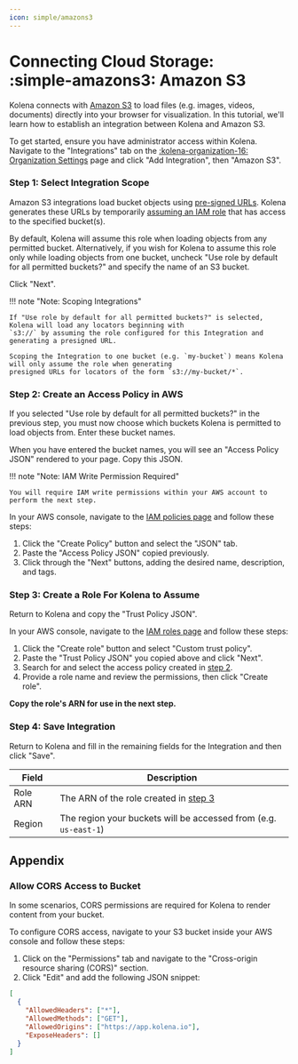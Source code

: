 ```yaml
---
icon: simple/amazons3
---
```


# Connecting Cloud Storage: <nobr>:simple-amazons3: Amazon S3</nobr>

Kolena connects with [Amazon S3](https://aws.amazon.com/s3/) to load files (e.g. images, videos, documents) directly
into your browser for visualization. In this tutorial, we'll learn how to establish an integration between Kolena and
Amazon S3.

To get started, ensure you have administrator access within Kolena.
Navigate to the "Integrations" tab on the [:kolena-organization-16: Organization Settings](https://app.kolena.io/redirect/organization?tab=integrations)
page and click "Add Integration", then "Amazon S3".

### Step 1: Select Integration Scope

Amazon S3 integrations load bucket objects using [pre-signed URLs](https://docs.aws.amazon.com/AmazonS3/latest/userguide/ShareObjectPreSignedURL.html).
Kolena generates these URLs by temporarily [assuming an IAM role](https://docs.aws.amazon.com/IAM/latest/UserGuide/id_roles_use.html)
that has access to the specified bucket(s).

By default, Kolena will assume this role when loading objects from any permitted bucket.
Alternatively, if you wish for Kolena to assume this role only while loading objects from one bucket, uncheck
"Use role by default for all permitted buckets?" and specify the name of an S3 bucket.

Click "Next".

!!! note "Note: Scoping Integrations"

    If "Use role by default for all permitted buckets?" is selected, Kolena will load any locators beginning with
    `s3://` by assuming the role configured for this Integration and generating a presigned URL.

    Scoping the Integration to one bucket (e.g. `my-bucket`) means Kolena will only assume the role when generating
    presigned URLs for locators of the form `s3://my-bucket/*`.

### Step 2: Create an Access Policy in AWS

If you selected "Use role by default for all permitted buckets?" in the previous step, you must now choose which buckets
Kolena is permitted to load objects from.
Enter these bucket names.

When you have entered the bucket names, you will see an "Access Policy JSON" rendered to your page.
Copy this JSON.

!!! note "Note: IAM Write Permission Required"

    You will require IAM write permissions within your AWS account to perform the next step.

In your AWS console, navigate to the <a target="_blank" href="https://console.aws.amazon.com/iamv2/home#/policies">IAM policies page</a> and follow these steps:

1. Click the "Create Policy" button and select the "JSON" tab.
2. Paste the "Access Policy JSON" copied previously.
3. Click through the "Next" buttons, adding the desired name, description, and tags.

### Step 3: Create a Role For Kolena to Assume

Return to Kolena and copy the "Trust Policy JSON".

In your AWS console, navigate to the <a target="_blank" href="https://console.aws.amazon.com/iamv2/home#/roles">IAM roles page</a> and follow these steps:

1. Click the "Create role" button and select "Custom trust policy".
2. Paste the "Trust Policy JSON" you copied above and click "Next".
3. Search for and select the access policy created in [step 2](#step-2-create-an-access-policy-in-aws).
4. Provide a role name and review the permissions, then click "Create role".

**Copy the role's ARN for use in the next step.**

### Step 4: Save Integration

Return to Kolena and fill in the remaining fields for the Integration and then click "Save".

| Field    | Description                                                                         |
| -------- | ----------------------------------------------------------------------------------- |
| Role ARN | The ARN of the role created in [step 3](#step-3-create-a-role-for-kolena-to-assume) |
| Region   | The region your buckets will be accessed from (e.g. `us-east-1`)                    |

## Appendix

### Allow CORS Access to Bucket

In some scenarios, CORS permissions are required for Kolena to render content from your bucket.

To configure CORS access, navigate to your S3 bucket inside your AWS console and follow these steps:

1. Click on the "Permissions" tab and navigate to the "Cross-origin resource sharing (CORS)" section.
2. Click "Edit" and add the following JSON snippet:

```json
[
  {
    "AllowedHeaders": ["*"],
    "AllowedMethods": ["GET"],
    "AllowedOrigins": ["https://app.kolena.io"],
    "ExposeHeaders": []
  }
]
```
